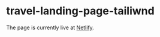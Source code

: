 # travel-landing-page-tailiwnd
The page is currently live at [Netlify](https://travelwithtailwind.netlify.app/).
